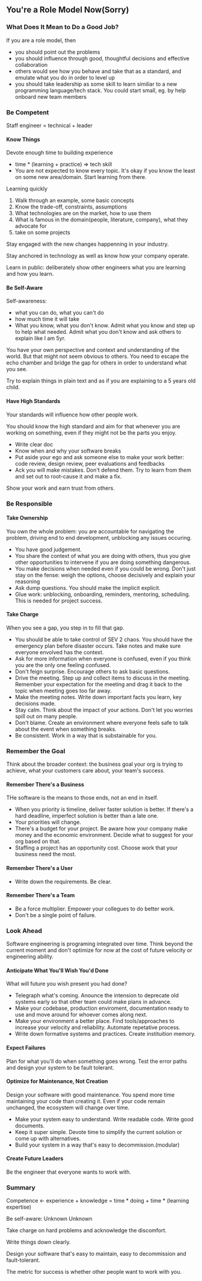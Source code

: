 ## You're a Role Model Now(Sorry)
### What Does It Mean to Do a Good Job?

If you are a role model, then
- you should point out the problems
- you should influence through good, thoughtful decisions and effective collaboration
- others would see how you behave and take that as a standard, and emulate what you do in order to level up
- you should take leadership as some skill to learn similiar to a new programming language/tech stack. You could start small, eg. by help onboard new team members

### Be Competent

Staff engineer = technical + leader

#### Know Things

Devote enough time to building experience
- time * (learning + practice) => tech skill
- You are not expected to know every topic. It's okay if you know the least on some new area/domain. Start learning from there.

Learning quickly
1. Walk through an example, some basic concepts
2. Know the trade-off, constraints, assumptions
3. What technologies are on the market, how to use them
4. What is famous in the domain(people, literature, company), what they advocate for
5. take on some projects

Stay engaged with the new changes happenning in your industry.

Stay anchored in technology as well as know how your company operate.

Learn in public: deliberately show other engineers what you are learning and how you learn.


#### Be Self-Aware
Self-awareness: 
- what you can do, what you can't do
- how much time it will take
- What you know, what you don't know. Admit what you know and step up to help what needed. Admit what you don't know and ask others to explain like I am 5yr.

You have your own perspective and context and understanding of the world. But that might not seem obvious to others. You need to escape the echo chamber and bridge the gap for others in order to understand what you see.

Try to explain things in plain text and as if you are explaining to a 5 years old child.


#### Have High Standards
Your standards will influence how other people work.

You should know the high standard and aim for that whenever you are working on something, even if they might not be the parts you enjoy.
- Write clear doc
- Know when and why your software breaks
- Put aside your ego and ask someone else to make your work better: code review, design review, peer evaluations and feedbacks
- Ack you will make mistakes. Don't defend them. Try to learn from them and set out to root-cause it and make a fix. 

Show your work and earn trust from others.


### Be Responsible

#### Take Ownership
You own the whole problem: you are accountable for navigating the problem, driving end to end development, unblocking any issues occuring.
- You have good judgement.
- You share the context of what you are doing with others, thus you give other opportunities to intervene if you are doing something dangerous.
- You make decisions when needed even if you could be wrong. Don't just stay on the fense: weigh the options, choose decisively and explain your reasoning
- Ask dump questions. You should make the implicit explicit.
- Glue work: unblocking, onboarding, reminders, mentoring, scheduling. This is needed for project success.

#### Take Charge
When you see a gap, you step in to fill that gap.
- You should be able to take control of SEV 2 chaos. You should have the emergency plan before disaster occurs. Take notes and make sure everyone envolved has the context.
- Ask for more information when everyone is confused, even if you think you are the only one feeling confused.
- Don't feign surprise. Encourage others to ask basic questions.
- Drive the meeting. Step up and collect items to discuss in the meeting. Remember your expectation for the meeting and drag it back to the topic when meeting goes too far away.
- Make the meeting notes. Write down important facts you learn, key decisions made.
- Stay calm. Think about the impact of your actions. Don't let you worries spill out on many people.
- Don't blame. Create an environment where everyone feels safe to talk about the event when something breaks.
- Be consistent. Work in a way that is substainable for you.

### Remember the Goal
Think about the broader context: the business goal your org is trying to achieve, what your customers care about, your team's success.

#### Remember There's a Business
THe software is the means to those ends, not an end in itself.
- When you priority is timeline, deliver faster solution is better. If there's a hard deadline, imperfect solution is better than a late one.
- Your priorities will change.
- There's a budget for your project. Be aware how your company make money and the economic environment. Decide what to suggest for your org based on that.
- Staffing a project has an opportunity cost. Choose work that your business need the most.

#### Remember There's a User
- Write down the requirements. Be clear.

#### Remember There's a Team
- Be a force multiplier. Empower your collegues to do better work.
- Don't be a single point of failure.

### Look Ahead
Software engineering is programing integrated over time. Think beyond the current moment and don't optimize for now at the cost of future velocity or engineering ability.

#### Anticipate What You'll Wish You'd Done
What will future you wish present you had done?
- Telegraph what's coming. Anounce the intension to deprecate old systems early so that other team could make plans in advance.
- Make your codebase, production enviroment, documentation ready to use and move around for whoever comes along next.
- Make your environment a better place. Find tools/approaches to increase your velocity and reliability. Automate repetative process.
- Write down formative systems and practices. Create instituition memory.

#### Expect Failures
Plan for what you'll do when something goes wrong. Test the error paths and design your system to be fault tolerant.

#### Optimize for Maintenance, Not Creation
Design your software with good maintenance. You spend more time maintaining your code than creating it. Even if your code remain unchanged, the ecosystem will change over time.

- Make your system easy to understand. Write readable code. Write good documents.
- Keep it super simple. Devote time to simplify the current solution or come up with alternatives.
- Build your system in a way that's easy to decommission.(modular)

#### Create Future Leaders
Be the engineer that everyone wants to work with.

### Summary
Competence <- experience + knowledge =  time * doing + time * (learning expertise)

Be self-aware: Unknown Unknown

Take charge on hard problems and acknowledge the discomfort.

Write things down clearly.

Design your software that's easy to maintain, easy to decommission and fault-tolerant.

The metric for success is whether other people want to work with you.
